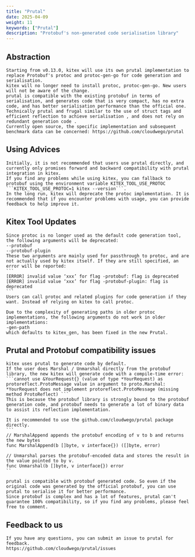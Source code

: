 ```yaml
---
title: "Prutal"
date: 2025-04-09
weight: 11
keywords: ["Prutal"]
description: "Protobuf's non-generated code serialisation library"
---
```


## **Abstraction**
    Starting from v0.13.0, kitex will use its own prutal implementation to replace Protobuf's protoc and protoc-gen-go for code generation and serialisation.
    kitex will no longer need to install protoc, protoc-gen-go. New users will not be aware of the change.
    prutal is compatible with the existing protobuf in terms of serialisation, and generates code that is very compact, has no extra code, and has better serialisation performance than the official one.
    Technically prutal and frugal similar to the use of struct tags and efficient reflection to achieve serialisation , and does not rely on redundant generation code .
    Currently open source, the specific implementation and subsequent benchmark data can be concerned: https://github.com/cloudwego/prutal

## **Using Advices**
    Initially, it is not recommended that users use prutal directly, and currently only promises forward and backward compatibility with prutal integration in kitex.
    If you find any problems while using kitex, you can fallback to protobuf using the environment variable KITEX_TOOL_USE_PROTOC
    ```KITEX_TOOL_USE_PROTOC=1 kitex --version```.
    In the long run, kitex will deprecate the protoc implementation. It is recommended that if you encounter problems with usage, you can provide feedback to help improve it.

## **Kitex Tool Updates**
    Since protoc is no longer used as the default code generation tool, the following arguments will be deprecated:
    --protobuf
    --protobuf-plugin
    These two arguments are mainly used for passthrough to protoc, and are not actually used by kitex itself. If they are still specified, an error will be reported:
    ```
    [ERROR] invalid value ‘xxx’ for flag -protobuf: flag is deprecated
    [ERROR] invalid value ‘xxx’ for flag -protobuf-plugin: flag is deprecated
    ```
    Users can call protoc and related plugins for code generation if they want. Instead of relying on kitex to call protoc.

    Due to the complexity of generating paths in older protoc implementations, the following arguments do not work in older implementations:
    -gen-path
    which defaults to kitex_gen, has been fixed in the new Prutal.

## **Prutal and Protobuf compatibility issues**
    kitex uses prutal to generate code by default.
    If the user does Marshal / Unmarshal directly from the protobuf library, the new kitex will generate code with a compile-time error:
    ```cannot use &YourRequest{} (value of type *YourRequest) as protoreflect.ProtoMessage value in argument to proto.Marshal: *YourRequest does not implement protoreflect.ProtoMessage (missing method ProtoReflect) ```
    This is because the protobuf library is strongly bound to the protobuf generation code, and protobuf needs to generate a lot of binary data to assist its reflection implementation.

    It is recommended to use the github.com/cloudwego/prutal package directly.
    ```
    // MarshalAppend appends the protobuf encoding of v to b and returns the new bytes
    func MarshalAppend(b []byte, v interface{}) ([]byte, error)

    // Unmarshal parses the protobuf-encoded data and stores the result in the value pointed to by v.
    func Unmarshal(b []byte, v interface{}) error
    ``

    prutal is compatible with protobuf generated code. So even if the original code was generated by the official protobuf, you can use prutal to serialise it for better performance.
    Since protobuf is complex and has a lot of features, prutal can't guarantee 100% compatibility, so if you find any problems, please feel free to comment.

## **Feedback to us**
    If you have any questions, you can submit an issue to prutal for feedback.
    https://github.com/cloudwego/prutal/issues
